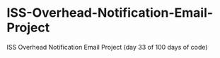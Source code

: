 # ISS-Overhead-Notification-Email-Project
ISS Overhead Notification Email Project (day 33 of 100 days of code)
